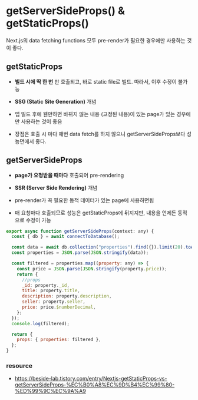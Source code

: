 # getServerSideProps() & getStaticProps()

Next.js의 data fetching functions
모두 pre-render가 필요한 경우에만 사용하는 것이 좋다.

## getStaticProps

- **빌드 시에 딱 한 번** 만 호출되고, 바로 static file로 빌드. 따라서, 이후 수정이 불가능

- **SSG (Static Site Generation)** 개념

- 앱 빌드 후에 웬만하면 바뀌지 않는 내용 (고정된 내용)이 있는 page가 있는 경우에만 사용하는 것이 좋음

- 장점은 호출 시 마다 매번 data fetch를 하지 않으니 getServerSideProps보다 성능면에서 좋다.

## getServerSideProps

- **page가 요청받을 때마다** 호출되어 pre-rendering
- **SSR (Server Side Rendering)** 개념

- pre-render가 꼭 필요한 동적 데이터가 있는 page에 사용하면됨
- 매 요청마다 호출되므로 성능은 getStaticProps에 뒤지지만, 내용을 언제든 동적으로 수정이 가능

```javascript
export async function getServerSideProps(context: any) {
  const { db } = await connectToDatabase();

  const data = await db.collection("properties").find({}).limit(20).toArray();
  const properties = JSON.parse(JSON.stringify(data));

  const filtered = properties.map((property: any) => {
    const price = JSON.parse(JSON.stringify(property.price));
    return {
      //props
      _id: property._id,
      title: property.title,
      description: property.description,
      seller: property.seller,
      price: price.$numberDecimal,
    };
  });
  console.log(filtered);

  return {
    props: { properties: filtered },
  };
}
```

### resource

- https://beside-lab.tistory.com/entry/Nextjs-getStaticProps-vs-getServerSideProps-%EC%B0%A8%EC%9D%B4%EC%99%80-%ED%99%9C%EC%9A%A9
